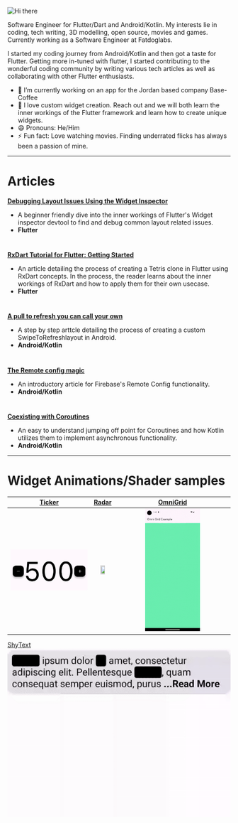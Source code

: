 ![Hi there](https://media.giphy.com/media/a1QLZUUtCcgyA/giphy.gif)

Software Engineer for Flutter/Dart and Android/Kotlin. My interests lie in coding, tech writing, 3D modelling, open source, movies and games. Currently working as a Software Engineer at Fatdoglabs.

I started my coding journey from Android/Kotlin and then got a taste for Flutter. Getting more in-tuned with flutter, I started contributing to the wonderful coding community by writing various tech articles as well as collaborating with other Flutter enthusiasts.

- 🔭 I’m currently working on an app for the Jordan based company Base-Coffee
- 💬 I love custom widget creation. Reach out and we will both learn the inner workings of the Flutter framework and learn how to create unique widgets.
- 😄 Pronouns: He/Him
- ⚡ Fun fact: Love watching movies. Finding underrated flicks has always been a passion of mine.

---
# Articles

[**Debugging Layout Issues Using the Widget Inspector**](https://www.kodeco.com/30099270-debugging-layout-issues-using-the-widget-inspector)

- A beginner friendly dive into the inner workings of Flutter's Widget inspector devtool to find and debug common layout related issues.
- **Flutter**

# 
[**RxDart Tutorial for Flutter: Getting Started**](https://www.kodeco.com/33931656-rxdart-tutorial-for-flutter-getting-started)

- An article detailing the process of creating a Tetris clone in Flutter using RxDart concepts. In the process, the reader learns about the inner workings of RxDart and how to apply them for their own usecase.
- **Flutter**

# 
[**A pull to refresh you can call your own**](https://medium.com/hackernoon/a-pull-to-refresh-you-can-call-your-own-6609870a1806)

- A step by step arttcle detailing the process of creating a custom SwipeToRefreshlayout in Android.
- **Android/Kotlin**

# 
[**The Remote config magic**](https://medium.com/android-news/the-remote-config-magic-e0086f550d77)

- An introductory article for Firebase's Remote Config functionality.
- **Android/Kotlin**

# 
[**Coexisting with Coroutines**](https://medium.com/smartideas/coexisting-with-coroutines-1-cf7d5e8500d8)

- An easy to understand jumping off point for Coroutines and how Kotlin utilizes them to implement asynchronous functionality.
- **Android/Kotlin**

---
# Widget Animations/Shader samples
[Ticker](https://github.com/Ayu5h5hakya/ticker)            |  [Radar](https://github.com/Ayu5h5hakya/FragmentShaders/blob/main/assets/shaders/radar.frag)          | [OmniGrid](https://github.com/Ayu5h5hakya/Omnigrid)
:-------------------------:|:-------------------------:|:-------------------------:
![](https://github.com/Ayu5h5hakya/ticker/blob/main/tickergif.gif)  |  <img src="https://github.com/Ayu5h5hakya/FragmentShaders/blob/main/radar.gif" width=50% height=50%>  | <img src="https://github.com/Ayu5h5hakya/Omnigrid/blob/main/omni_grid_demo.gif" width=50% height=50%>
[ShyText](https://github.com/Ayu5h5hakya/ShyText) 
![](https://github.com/Ayu5h5hakya/ShyText/blob/master/sample2.gif)
